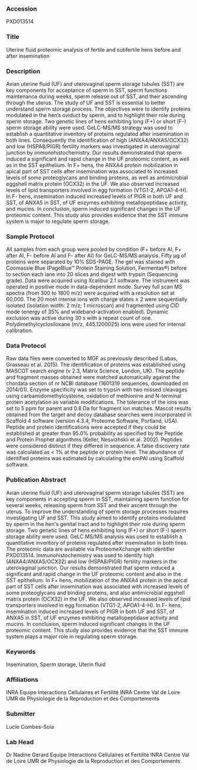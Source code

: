 ### Accession
PXD013514

### Title
Uterine fluid proteomic analysis of fertile and subfertile hens before and after insemination

### Description
Avian uterine fluid (UF) and uterovaginal sperm storage tubules (SST) are key components for acceptance of sperm in SST, sperm functions maintenance during weeks, sperm release out of SST, and their ascending through the uterus. The study of UF and SST is essential to better understand sperm storage process. The objectives were to identify proteins modulated in the hen’s oviduct by sperm, and to highlight their role during sperm storage. Two genetic lines of hens exhibiting long (F+) or short (F-) sperm storage ability were used. GeLC-MS/MS strategy was used to establish a quantitative inventory of proteins regulated after insemination in both lines. Consequently the identification of high (ANXA4/ANXA5/OCX32) and low (HSPA8/PIGR) fertility markers was investigated in uterovaginal junction by immunohistochemistry. Our results demonstrated that sperm induced a significant and rapid change in the UF proteomic content, as well as in the SST epithelium. In F+ hens, the ANXA4 protein mobilization in apical part of SST cells after insemination was associated to increased levels of some proteoglycans and binding proteins, as well as antimicrobial eggshell matrix protein (OCX32) in the UF. We also observed increased levels of lipid transporters involved in egg formation (VTG1-2, APOA1-4-H). In F- hens, insemination induced increased levels of PIGR in both UF and SST, of ANXA5 in SST, of UF enzymes exhibiting metallopeptidase activity, and mucins. In conclusion, sperm induced significant changes in the UF proteomic content. This study also provides evidence that the SST immune system is major to regulate sperm storage.

### Sample Protocol
All samples from each group were pooled by condition (F+ before AI, F+ after AI, F- before AI and F- after AI) for GeLC-MS/MS analysis. Fifty µg of proteins were separated by 10% SDS-PAGE. The gel was stained with Coomassie Blue (PageBlue™ Protein Staining Solution, Fermentas®) before to section each lane into 20 slices and digest with trypsin (Sequencing grade). Data were acquired using Xcalibur 2.1 software. The instrument was operated in positive mode in data-dependent mode. Survey full scan MS spectra (from 300 to 1800 m/z) were acquired with a resolution set at 60,000. The 20 most intense ions with charge states ≥ 2 were sequentially isolated (isolation width: 2 m/z; 1 microscan) and fragmented using CID mode (energy of 35% and wideband-activation enabled). Dynamic exclusion was active during 30 s with a repeat count of one. Polydimethylcyclosiloxane (m/z, 445.1200025) ions were used for internal calibration.

### Data Protocol
Raw data files were converted to MGF as previously described (Labas, Grasseau et al. 2015). The identification of proteins was established using MASCOT search engine (v 2.3, Matrix Science, London, UK). The peptide and fragment masses obtained were matched automatically against the chordata section of nr NCBI database (1601319 sequences, downloaded on 2014/01). Enzyme specificity was set to trypsin with two missed cleavages using carbamidomethylcysteine, oxidation of methionine and N-terminal protein acetylation as variable modifications. The tolerance of the ions was set to 5 ppm for parent and 0.8 Da for fragment ion matches. Mascot results obtained from the target and decoy database searches were incorporated in Scaffold 4 software (version 4.3.4, Proteome Software, Portland, USA). Peptide and protein identifications were accepted if they could be established at greater than 95.0% probability as specified by the Peptide and Protein Prophet algorithms (Keller, Nesvizhskii et al. 2002). Peptides were considered distinct if they differed in sequence. A false discovery rate was calculated as < 1% at the peptide or protein level. The abundance of identified proteins was estimated by calculating the emPAI using Scaffold software.

### Publication Abstract
Avian uterine fluid (UF) and uterovaginal sperm storage tubules (SST) are key components in accepting sperm in SST, maintaining sperm function for several weeks, releasing sperm from SST and their ascent through the uterus. To improve the understanding of sperm storage processes requires investigating UF and SST. This study aimed to identify proteins modulated by sperm in the hen's genital tract and to highlight their role during sperm storage. Two genetic lines of hens exhibiting long (F+) or short (F-) sperm storage ability were used. GeLC MS/MS analysis was used to establish a quantitative inventory of proteins regulated after insemination in both lines. The proteomic data are available via ProteomeXchange with identifier PXD013514. Immunohistochemistry was used to identify high (ANXA4/ANXA5/OCX32) and low (HSPA8/PIGR) fertility markers in the uterovaginal junction. Our results demonstrated that sperm induced a significant and rapid change in the UF proteomic content and also in the SST epithelium. In F+ hens, mobilization of the ANXA4 protein in the apical part of SST cells after insemination was associated with increased levels of some proteoglycans and binding proteins, and also antimicrobial eggshell matrix protein (OCX32) in the UF. We also observed increased levels of lipid transporters involved in egg formation (VTG1-2, APOA1-4-H). In F- hens, insemination induced increased levels of PIGR in both UF and SST, of ANXA5 in SST, of UF enzymes exhibiting metallopeptidase activity and mucins. In conclusion, sperm induced significant changes in the UF proteomic content. This study also provides evidence that the SST immune system plays a major role in regulating sperm storage.

### Keywords
Insemination, Sperm storage, Uterin fluid

### Affiliations
INRA
Equipe Interactions Cellulaires et Fertilité INRA Centre Val de Loire UMR de Physiologie de la Reproduction et des Comportements

### Submitter
Lucie Combes-Soia

### Lab Head
Dr Nadine Gerard
Equipe Interactions Cellulaires et Fertilité INRA Centre Val de Loire UMR de Physiologie de la Reproduction et des Comportements


